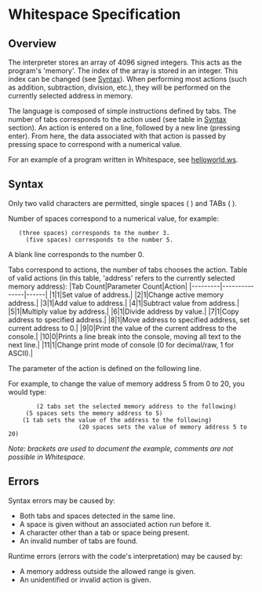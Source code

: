 # Whitespace Specification

## Overview
The interpreter stores an array of 4096 signed integers. This acts as the program's 'memory'.
The index of the array is stored in an integer. This index can be changed (see [Syntax](#Syntax)).
When performing most actions (such as addition, subtraction, division, etc.), they will 
be performed on the currently selected address in memory.

The language is composed of simple instructions defined by tabs. The number of tabs
corresponds to the action used (see table in [Syntax](#Syntax) section). An action is entered on a line,
followed by a new line (pressing enter). From here, the data associated with that action is
passed by pressing space to correspond with a numerical value.

For an example of a program written in Whitespace, see [helloworld.ws](helloworld.ws).

## Syntax
Only two valid characters are permitted, single spaces ( ) and TABs (	).

Number of spaces correspond to a numerical value, for example:
```
   (three spaces) corresponds to the number 3.
     (five spaces) corresponds to the number 5.
```
A blank line corresponds to the number 0.
    
Tabs correspond to actions, the number of tabs chooses the action.
Table of valid actions (in this table, 'address' refers to the currently
selected memory address):
|Tab Count|Parameter Count|Action|
|---------|---------------|------|
|1|1|Set value of address.|
|2|1|Change active memory address.|
|3|1|Add value to address.|
|4|1|Subtract value from address.|
|5|1|Multiply value by address.|
|6|1|Divide address by value.|
|7|1|Copy address to specified address.|
|8|1|Move address to specified address, set current address to 0.|
|9|0|Print the value of the current address to the console.|
|10|0|Prints a line break into the console, moving all text to the next line.|
|11|1|Change print mode of console (0 for decimal/raw, 1 for ASCII).|

The parameter of the action is defined on the following line.
 	 
For example, to change the value of memory address 5 from 0 to 20, you would type:
```
		(2 tabs set the selected memory address to the following)
     (5 spaces sets the memory address to 5)
	(1 tab sets the value of the address to the following)
                    (20 spaces sets the value of memory address 5 to 20)
```
*Note: brackets are used to document the example, comments are 
not possible in Whitespace.*

## Errors
Syntax errors may be caused by:
- Both tabs and spaces detected in the same line.
- A space is given without an associated action run before it.
- A character other than a tab or space being present.
- An invalid number of tabs are found.
	
Runtime errors (errors with the code's interpretation) may be caused by:
- A memory address outside the allowed range is given.
- An unidentified or invalid action is given.